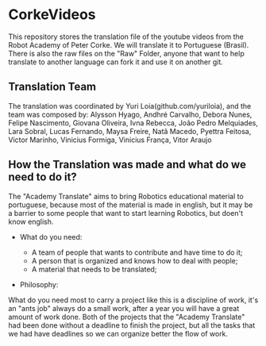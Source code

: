 CorkeVideos
=============
This repository stores the translation file of the youtube videos from the Robot Academy of Peter Corke.
We will translate it to Portuguese (Brasil). There is also the raw files on the "Raw" Folder, anyone that want to help translate to another language can fork it and use it on another git.

Translation Team
--------------
The translation was coordinated by Yuri Loia(github.com/yuriloia), and the team was composed by: 
Alysson Hyago, 
Andhré Carvalho, 
Debora Nunes, 
Felipe Nascimento, 
Giovana Oliveira, 
Ivna Rebecca,
João Pedro Melquiades, 
Lara Sobral, 
Lucas Fernando,
Maysa Freire, 
Natã Macedo, 
Pyettra Feitosa,
Victor Marinho, 
Vinicius Formiga, 
Vinicius França, 
Vitor Araujo

How the Translation was made and what do we need to do it?
---------------------------------------------------------

The "Academy Translate" aims to bring Robotics educational material to portuguese, because most of the material is made in english, but it may be a barrier to some people that want to start learning Robotics, but doen't know english.

* What do you need:
  * A team of people that wants to contribute and have time to do it;
  * A person that is organized and knows how to deal with people;
  * A material that needs to be translated;
  
* Philosophy:

What do you need most to carry a project like this is a discipline of work, it's an "ants job" always do a small work, after a year you will have a great amount of work done. Both of the projects that the "Academy Translate" had been done without a deadline to finish the project, but all the tasks that we had have deadlines so we can organize better the flow of work. 

